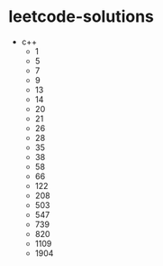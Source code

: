 # leetcode-solutions
* c++
  * 1
  * 5
  * 7
  * 9
  * 13
  * 14
  * 20
  * 21
  * 26
  * 28
  * 35
  * 38
  * 58
  * 66
  * 122
  * 208
  * 503
  * 547
  * 739
  * 820
  * 1109
  * 1904
